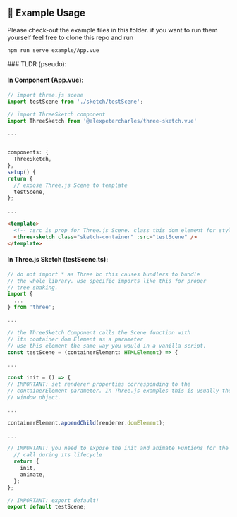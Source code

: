 ## 🎁 Example Usage

Please check-out the example files in this folder. if you
want to run them yourself feel free to clone this repo and run

```zsh
npm run serve example/App.vue
 ```

### TLDR (pseudo):

#### In Component (App.vue):

```typescript
// import three.js scene
import testScene from './sketch/testScene';

// import ThreeSketch component
import ThreeSketch from '@alexpetercharles/three-sketch.vue'

...


components: {
  ThreeSketch,
},
setup() {
return {
  // expose Three.js Scene to template
  testScene,
};

...
```
```html 
<template>
  <!-- :src is prop for Three.js Scene. class this dom element for styling !-->
  <three-sketch class="sketch-container" :src="testScene" />
</template>
```

#### In Three.js Sketch (testScene.ts):

```typescript
// do not import * as Three bc this causes bundlers to bundle
// the whole library. use specific imports like this for proper 
// tree shaking. 
import {
  ...
} from 'three';

...

// the ThreeSketch Component calls the Scene function with 
// its container dom Element as a parameter
// use this element the same way you would in a vanilla script.
const testScene = (containerElement: HTMLElement) => {

...

const init = () => {
// IMPORTANT: set renderer properties corresponding to the 
// containerElement parameter. In Three.js examples this is usually the 
// window object.

...

containerElement.appendChild(renderer.domElement);

...

// IMPORTANT: you need to expose the init and animate Funtions for the component to
  // call during its lifecycle
  return {
    init,
    animate,
  };
};

// IMPORTANT: export default!
export default testScene;

```
